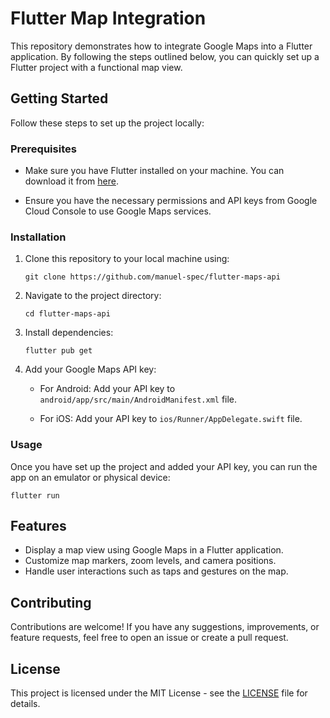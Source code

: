 # Flutter Map Integration

This repository demonstrates how to integrate Google Maps into a Flutter application. By following the steps outlined below, you can quickly set up a Flutter project with a functional map view.

## Getting Started

Follow these steps to set up the project locally:

### Prerequisites

- Make sure you have Flutter installed on your machine. You can download it from [here](https://flutter.dev/docs/get-started/install).

- Ensure you have the necessary permissions and API keys from Google Cloud Console to use Google Maps services.

### Installation

1. Clone this repository to your local machine using:

    ```
    git clone https://github.com/manuel-spec/flutter-maps-api
    ```

2. Navigate to the project directory:

    ```
    cd flutter-maps-api
    ```

3. Install dependencies:

    ```
    flutter pub get
    ```

4. Add your Google Maps API key:

    - For Android: Add your API key to `android/app/src/main/AndroidManifest.xml` file.
    
    - For iOS: Add your API key to `ios/Runner/AppDelegate.swift` file.

### Usage

Once you have set up the project and added your API key, you can run the app on an emulator or physical device:

```
flutter run
```
## Features

- Display a map view using Google Maps in a Flutter application.
- Customize map markers, zoom levels, and camera positions.
- Handle user interactions such as taps and gestures on the map.

## Contributing

Contributions are welcome! If you have any suggestions, improvements, or feature requests, feel free to open an issue or create a pull request.

## License

This project is licensed under the MIT License - see the [LICENSE](LICENSE) file for details.